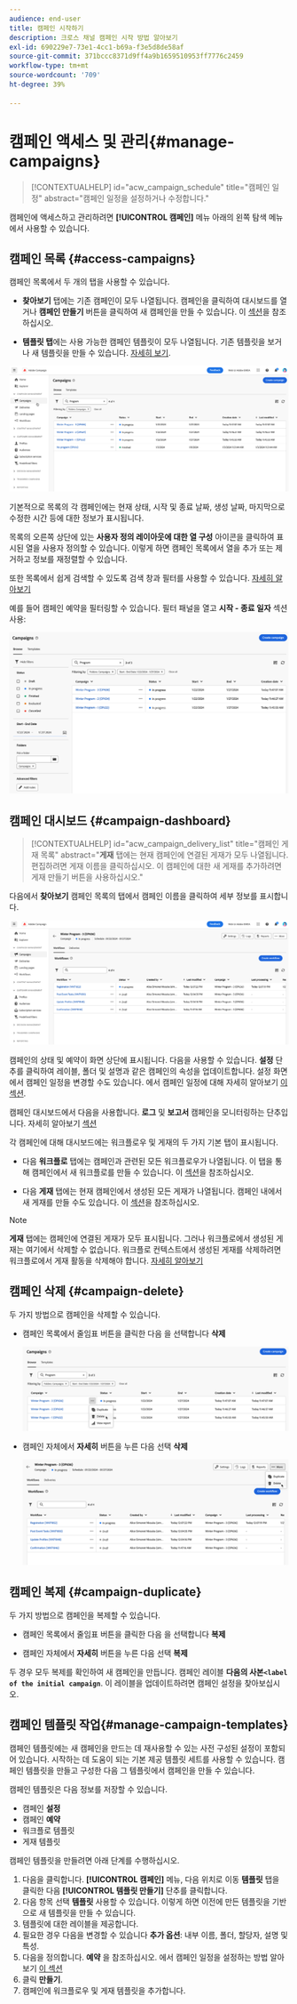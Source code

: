 ```yaml
---
audience: end-user
title: 캠페인 시작하기
description: 크로스 채널 캠페인 시작 방법 알아보기
exl-id: 690229e7-73e1-4cc1-b69a-f3e5d8de58af
source-git-commit: 371bccc8371d9ff4a9b1659510953ff7776c2459
workflow-type: tm+mt
source-wordcount: '709'
ht-degree: 39%

---
```


# 캠페인 액세스 및 관리{#manage-campaigns}

>[!CONTEXTUALHELP]
>id="acw_campaign_schedule"
>title="캠페인 일정"
>abstract="캠페인 일정을 설정하거나 수정합니다."

캠페인에 액세스하고 관리하려면 **[!UICONTROL 캠페인]** 메뉴 아래의 왼쪽 탐색 메뉴에서 사용할 수 있습니다.

## 캠페인 목록 {#access-campaigns}

캠페인 목록에서 두 개의 탭을 사용할 수 있습니다.

* **찾아보기** 탭에는 기존 캠페인이 모두 나열됩니다. 캠페인을 클릭하여 대시보드를 열거나 **캠페인 만들기** 버튼을 클릭하여 새 캠페인을 만들 수 있습니다. 이 [섹션](create-campaigns.md#create-campaigns)을 참조하십시오.

* **템플릿 탭**&#x200B;에는 사용 가능한 캠페인 템플릿이 모두 나열됩니다. 기존 템플릿을 보거나 새 템플릿을 만들 수 있습니다. [자세히 보기](#manage-campaign-templates).

![캠페인 목록](assets/campaign-list.png)

기본적으로 목록의 각 캠페인에는 현재 상태, 시작 및 종료 날짜, 생성 날짜, 마지막으로 수정한 시간 등에 대한 정보가 표시됩니다.

목록의 오른쪽 상단에 있는 **사용자 정의 레이아웃에 대한 열 구성** 아이콘을 클릭하여 표시된 열을 사용자 정의할 수 있습니다. 이렇게 하면 캠페인 목록에서 열을 추가 또는 제거하고 정보를 재정렬할 수 있습니다.

또한 목록에서 쉽게 검색할 수 있도록 검색 창과 필터를 사용할 수 있습니다. [자세히 알아보기](../get-started/user-interface.md#list-screens)

예를 들어 캠페인 예약을 필터링할 수 있습니다. 필터 패널을 열고 **시작 - 종료 일자** 섹션 사용:

![캠페인 필터](assets/campaign-filter-on-dates.png)

## 캠페인 대시보드 {#campaign-dashboard}

>[!CONTEXTUALHELP]
>id="acw_campaign_delivery_list"
>title="캠페인 게재 목록"
>abstract="**게재** 탭에는 현재 캠페인에 연결된 게재가 모두 나열됩니다. 편집하려면 게재 이름을 클릭하십시오. 이 캠페인에 대한 새 게재를 추가하려면 게재 만들기 버튼을 사용하십시오."

다음에서 **찾아보기** 캠페인 목록의 탭에서 캠페인 이름을 클릭하여 세부 정보를 표시합니다.

![캠페인 대시보드](assets/campaign-dashboard.png)

캠페인의 상태 및 예약이 화면 상단에 표시됩니다. 다음을 사용할 수 있습니다. **설정** 단추를 클릭하여 레이블, 폴더 및 설명과 같은 캠페인의 속성을 업데이트합니다. 설정 화면에서 캠페인 일정을 변경할 수도 있습니다. 에서 캠페인 일정에 대해 자세히 알아보기 [이 섹션](create-campaigns.md#campaign-schedule).

캠페인 대시보드에서 다음을 사용합니다. **로그** 및 **보고서** 캠페인을 모니터링하는 단추입니다. 자세히 알아보기 [섹션](create-campaigns.md#create-campaigns)

각 캠페인에 대해 대시보드에는 워크플로우 및 게재의 두 가지 기본 탭이 표시됩니다.

* 다음 **워크플로** 탭에는 캠페인과 관련된 모든 워크플로우가 나열됩니다. 이 탭을 통해 캠페인에서 새 워크플로를 만들 수 있습니다. 이 [섹션](create-campaigns.md#create-campaigns)을 참조하십시오.

* 다음 **게재** 탭에는 현재 캠페인에서 생성된 모든 게재가 나열됩니다. 캠페인 내에서 새 게재를 만들 수도 있습니다. 이 [섹션](create-campaigns.md#create-campaigns)을 참조하십시오.

>[!NOTE]
>
>**게재** 탭에는 캠페인에 연결된 게재가 모두 표시됩니다. 그러나 워크플로에서 생성된 게재는 여기에서 삭제할 수 없습니다. 워크플로 컨텍스트에서 생성된 게재를 삭제하려면 워크플로에서 게재 활동을 삭제해야 합니다. [자세히 알아보기](../msg/gs-messages.md#delivery-delete)


## 캠페인 삭제 {#campaign-delete}

두 가지 방법으로 캠페인을 삭제할 수 있습니다.

* 캠페인 목록에서 줄임표 버튼을 클릭한 다음 을 선택합니다 **삭제**

  ![캠페인 목록에서 캠페인 삭제](assets/delete-a-campaign-from-list.png)

* 캠페인 자체에서 **자세히** 버튼을 누른 다음 선택 **삭제**

  ![캠페인 대시보드에서 캠페인 삭제](assets/delete-a-campaign-from-dashboard.png)


## 캠페인 복제 {#campaign-duplicate}

두 가지 방법으로 캠페인을 복제할 수 있습니다.

* 캠페인 목록에서 줄임표 버튼을 클릭한 다음 을 선택합니다 **복제**

* 캠페인 자체에서 **자세히** 버튼을 누른 다음 선택 **복제**

두 경우 모두 복제를 확인하여 새 캠페인을 만듭니다. 캠페인 레이블 **다음의 사본`<label of the initial campaign`**. 이 레이블을 업데이트하려면 캠페인 설정을 찾아보십시오.


## 캠페인 템플릿 작업{#manage-campaign-templates}

캠페인 템플릿에는 새 캠페인을 만드는 데 재사용할 수 있는 사전 구성된 설정이 포함되어 있습니다. 시작하는 데 도움이 되는 기본 제공 템플릿 세트를 사용할 수 있습니다. 캠페인 템플릿을 만들고 구성한 다음 그 템플릿에서 캠페인을 만들 수 있습니다.

캠페인 템플릿은 다음 정보를 저장할 수 있습니다.

* 캠페인 **설정**
* 캠페인  **예약**
* 워크플로 템플릿
* 게재 템플릿

캠페인 템플릿을 만들려면 아래 단계를 수행하십시오.

1. 다음을 클릭합니다. **[!UICONTROL 캠페인]** 메뉴, 다음 위치로 이동 **템플릿** 탭을 클릭한 다음 **[!UICONTROL 템플릿 만들기]** 단추를 클릭합니다.
1. 다음 항목 선택 **템플릿** 사용할 수 있습니다. 이렇게 하면 이전에 만든 템플릿을 기반으로 새 템플릿을 만들 수 있습니다.
1. 템플릿에 대한 레이블을 제공합니다.
1. 필요한 경우 다음을 변경할 수 있습니다 **추가 옵션**: 내부 이름, 폴더, 할당자, 설명 및 특성.
1. 다음을 정의합니다. **예약** 을 참조하십시오. 에서 캠페인 일정을 설정하는 방법 알아보기 [이 섹션](create-campaigns.md#campaign-schedule)
1. 클릭 **만들기**.
1. 캠페인에 워크플로우 및 게재 템플릿을 추가합니다.
